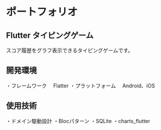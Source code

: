 # ポートフォリオ

## Flutter タイピングゲーム
スコア履歴をグラフ表示できるタイピングゲームです。

## 開発環境
・フレームワーク
　Flatter
・プラットフォーム
　Android、iOS

## 使用技術
・ドメイン駆動設計
・Blocパターン
・SQLite
・charts_flutter

